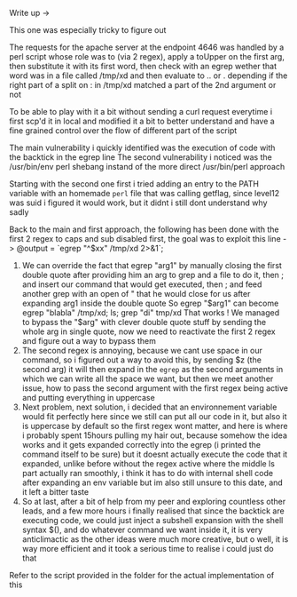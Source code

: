 Write up ->

This one was especially tricky to figure out

The requests for the apache server at the endpoint 4646 was handled by a perl script whose role was to (via 2 regex), apply a toUpper on the first arg, then substitute it with its first word, then check with an egrep wether that word was in a file called /tmp/xd and then evaluate to .. or . depending if the right part of a split on : in /tmp/xd matched a part of the 2nd argument or not

To be able to play with it a bit without sending a curl request everytime i first scp'd it in local and modified it a bit to better understand and have a fine grained control over the flow of different part of the script

The main vulnerability i quickly identified was the execution of code with the backtick in the egrep line
The second vulnerability i noticed was the /usr/bin/env perl shebang instand of the more direct /usr/bin/perl approach

Starting with the second one first i tried adding an entry to the PATH variable with an homemade `perl` file that was calling getflag, since level12 was suid i figured it would work, but it didnt i still dont understand why sadly

Back to the main and first approach, the following has been done with the first 2 regex to caps and sub disabled first, the goal was to exploit this line -> @output = \`egrep "^$xx" /tmp/xd 2>&1\`;

1. We can override the fact that egrep "arg1" by manually closing the first double quote after providing him an arg to grep and a file to do it, then ; and insert our command that would get executed, then ; and feed another grep with an open of " that he would close for us after expanding arg1 inside the double quote
So egrep "$arg1" can become egrep "blabla" /tmp/xd; ls; grep "di" tmp/xd
That works ! We managed to bypass the "$arg" with clever double quote stuff by sending the whole arg in single quote, now we need to reactivate the first 2 regex and figure out a way to bypass them
2. The second regex is annoying, because we cant use space in our command, so i figured out a way to avoid this, by sending $z (the second arg) it will then expand in the `egrep` as the second arguments in which we can write all the space we want, but then we meet another issue, how to pass the second argument with the first regex being active and putting everything in uppercase
3. Next problem, next solution, i decided that an environnement variable would fit perfectly here since we still can put all our code in it, but also it is uppercase by default so the first regex wont matter, and here is where i probably spent 15hours pulling my hair out, because somehow the idea works and it gets expanded correctly into the egrep (i printed the command itself to be sure) but it doesnt actually execute the code that it expanded, unlike before without the regex active where the middle ls part actually ran smoothly, i think it has to do with internal shell code after expanding an env variable but im also still unsure to this date, and it left a bitter taste
4. So at last, after a bit of help from my peer and exploring countless other leads, and a few more hours i finally realised that since the backtick are executing code, we could just inject a subshell expansion with the shell syntax $(), and do whatever command we want inside it, it is very anticlimactic as the other ideas were much more creative, but o well, it is way more efficient and it took a serious time to realise i could just do that

Refer to the script provided in the folder for the actual implementation of this
